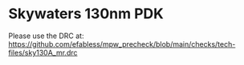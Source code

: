 # Skywaters 130nm PDK

Please use the DRC at: https://github.com/efabless/mpw_precheck/blob/main/checks/tech-files/sky130A_mr.drc
